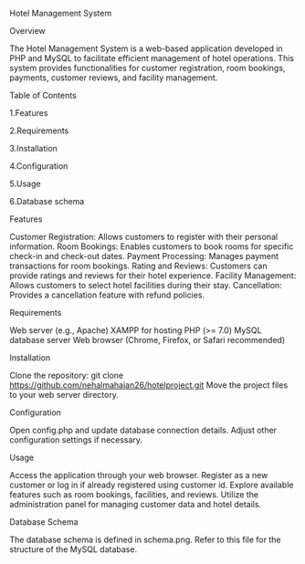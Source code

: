 Hotel Management System

Overview

The Hotel Management System is a web-based application developed in PHP and MySQL to facilitate efficient management of hotel operations. This system provides functionalities for customer registration, room bookings, payments, customer reviews, and facility management.

Table of Contents

1.Features

2.Requirements

3.Installation

4.Configuration

5.Usage

6.Database schema

Features

Customer Registration: Allows customers to register with their personal information.
Room Bookings: Enables customers to book rooms for specific check-in and check-out dates.
Payment Processing: Manages payment transactions for room bookings.
Rating and Reviews: Customers can provide ratings and reviews for their hotel experience.
Facility Management: Allows customers to select hotel facilities during their stay.
Cancellation: Provides a cancellation feature with refund policies.

Requirements

Web server (e.g., Apache)
XAMPP for hosting
PHP (>= 7.0)
MySQL database server
Web browser (Chrome, Firefox, or Safari recommended)

Installation

Clone the repository: git clone https://github.com/nehalmahajan26/hotelproject.git
Move the project files to your web server directory.

Configuration

Open config.php and update database connection details.
Adjust other configuration settings if necessary.

Usage

Access the application through your web browser.
Register as a new customer or log in if already registered using customer id.
Explore available features such as room bookings, facilities, and reviews.
Utilize the administration panel for managing customer data and hotel details.

Database Schema

The database schema is defined in schema.png. Refer to this file for the structure of the MySQL database.
